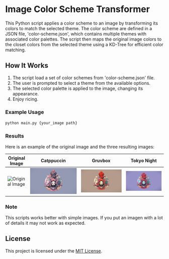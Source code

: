 # Image Color Scheme Transformer

This Python script applies a color scheme to an image by transforming its colors to match the selected theme. The color scheme are defined in a JSON file, 'color-scheme.json', which contains multiple themes with associated color palettes. The script then maps the original image colors to the closet colors from the selected theme using a KD-Tree for efficient color matching.

## How It Works

1. The script load a set of color schemes from 'color-scheme.json' file.
2. The user is prompted to select a theme from the available options.
3. The selected color palette is applied to the image, changing its appearance.
4. Enjoy ricing.

### Example Usage

```bash
python main.py {your_image path}
```

### Results

Here is an example of the original image and the three resulting images:

| Original Image                     | Catppuccin                                | Gruvbox                             | Tokyo Night                                   |
| ---------------------------------- | ----------------------------------------- | ----------------------------------- | --------------------------------------------- |
| ![Original Image](assets/wall.png) | ![Catppuccin](assets/wall_Catppuccin.png) | ![Gruvbox](assets/wall_Gruvbox.png) | ![Tokyo Night](assets/wall_Tokyo%20Night.png) |

### Note

This scripts works better with simple images. If you put an imagen with a lot of details it may not work as expected.

## License

This project is licensed under the [MIT License](https://opensource.org/licenses/MIT).
